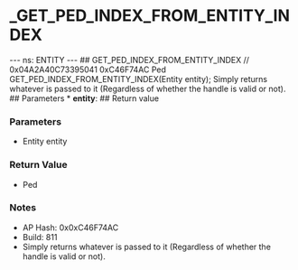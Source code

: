 # _GET_PED_INDEX_FROM_ENTITY_INDEX

--- ns: ENTITY --- ## GET_PED_INDEX_FROM_ENTITY_INDEX  // 0x04A2A40C73395041 0xC46F74AC Ped GET_PED_INDEX_FROM_ENTITY_INDEX(Entity entity);  Simply returns whatever is passed to it (Regardless of whether the handle is valid or not).  ## Parameters * **entity**:  ## Return value

### Parameters
* Entity entity

### Return Value
* Ped

### Notes
* AP Hash: 0x0xC46F74AC
* Build: 811
* Simply returns whatever is passed to it (Regardless of whether the handle is valid or not).

